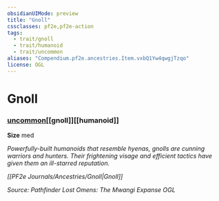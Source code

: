 ```yaml
---
obsidianUIMode: preview
title: "Gnoll"
cssclasses: pf2e,pf2e-action
tags:
  - trait/gnoll
  - trait/humanoid
  - trait/uncommon
aliases: "Compendium.pf2e.ancestries.Item.vxbQ1Yw4qwgjTzqo"
license: OGL
---
```

# Gnoll

### [uncommon](uncommon "Uncommon Rarity Trait")[[gnoll]][[humanoid]]



**Size** med


_Powerfully-built humanoids that resemble hyenas, gnolls are cunning warriors and hunters. Their frightening visage and efficient tactics have given them an ill-starred reputation._

_[[PF2e Journals/Ancestries/Gnoll|Gnoll]]_

*Source: Pathfinder Lost Omens: The Mwangi Expanse*
*OGL*